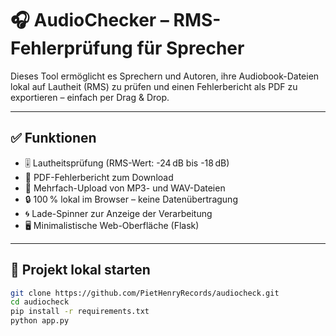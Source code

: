 # 🎧 AudioChecker – RMS-Fehlerprüfung für Sprecher

Dieses Tool ermöglicht es Sprechern und Autoren, ihre Audiobook-Dateien lokal auf Lautheit (RMS) zu prüfen und einen Fehlerbericht als PDF zu exportieren – einfach per Drag & Drop.

---

## ✅ Funktionen

- 🎚️ Lautheitsprüfung (RMS-Wert: -24 dB bis -18 dB)
- 📄 PDF-Fehlerbericht zum Download
- 📁 Mehrfach-Upload von MP3- und WAV-Dateien
- 🔒 100 % lokal im Browser – keine Datenübertragung
- 🌀 Lade-Spinner zur Anzeige der Verarbeitung
- 🖥️ Minimalistische Web-Oberfläche (Flask)

---

## 🚀 Projekt lokal starten

```bash
git clone https://github.com/PietHenryRecords/audiocheck.git
cd audiocheck
pip install -r requirements.txt
python app.py
